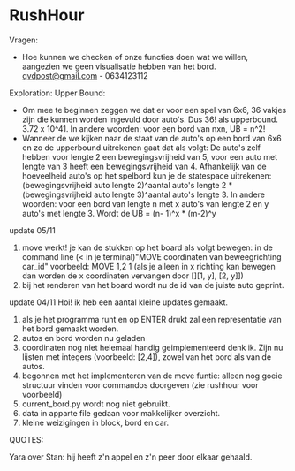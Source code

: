 # RushHour
Vragen:
- Hoe kunnen we checken of onze functies doen wat we willen, aangezien we geen
visualisatie hebben van het bord.
qvdpost@gmail.com - 0634123112

Exploration:
Upper Bound:
- Om mee te beginnen zeggen we dat er voor een spel van 6x6, 36 vakjes zijn die
kunnen worden ingevuld door auto's. Dus 36! als upperbound. 3.72 x 10^41.
In andere woorden: voor een bord van nxn, UB = n^2!
- Wanneer de we kijken naar de staat van de auto's op een bord van 6x6 en zo de
upperbound uitrekenen gaat dat als volgt:
De auto's zelf hebben voor lengte 2 een bewegingsvrijheid van 5, voor een
auto met lengte van 3 heeft een bewegingsvrijheid van 4. Afhankelijk van de
hoeveelheid auto's op het spelbord kun je de statespace uitrekenen:
(bewegingsvrijheid auto lengte 2)^aantal auto's lengte 2 * (bewegingsvrijheid
auto lengte 3)^aantal auto's lengte 3. 
In andere woorden: voor een bord van lengte n met x auto's van lengte 2 en y auto's
met lengte 3. Wordt de UB = (n- 1)^x * (m-2)^y


update 05/11
1. move werkt! je kan de stukken op het board als volgt bewegen:
in de command line (< in je terminal)"MOVE coordinaten van beweegrichting car_id"
voorbeeld: MOVE 1,2 1
(als je alleen in x richting kan bewegen dan worden de x coordinaten vervangen door [][1, y], [2, y]])
2. bij het renderen van het board wordt nu de id van de juiste auto geprint.

update 04/11
Hoi!
ik heb een aantal kleine updates gemaakt.
1. als je het programma runt en op ENTER drukt zal een representatie van het
bord gemaakt worden.
2. autos en bord worden nu geladen
3. coordinaten nog niet helemaal handig geimplementeerd denk ik. Zijn nu lijsten
met integers (voorbeeld: [2,4]), zowel van het bord als van de autos.
4. begonnen met het implementeren van de move funtie: alleen nog goeie structuur
vinden voor commandos doorgeven (zie rushhour voor voorbeeld)
5. current_bord.py wordt nog niet gebruikt.
6. data in apparte file gedaan voor makkelijker overzicht.
7. kleine weizigingen in block, bord en car.

QUOTES:

Yara over Stan: hij heeft z'n appel en z'n peer door elkaar gehaald.
